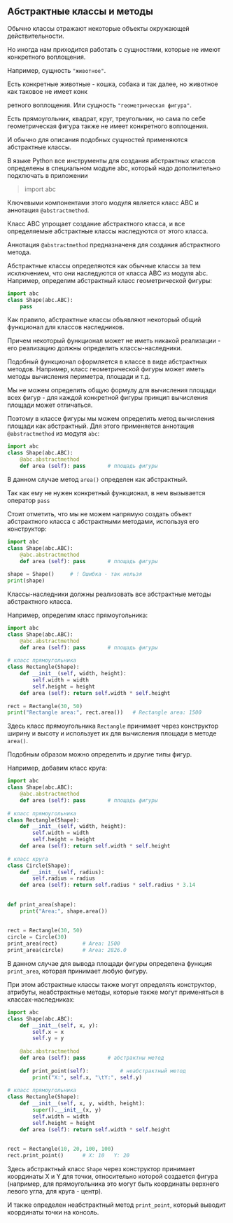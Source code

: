 ## Абстрактные классы и методы

Обычно классы отражают некоторые объекты окружающей действительности. 

Но иногда нам приходится работать с сущностями, которые не имеют конкретного воплощения.

Например, сущность `"животное"`. 

Есть конкретные животные - кошка, собака и так далее, но животное как таковое не имеет конк

ретного воплощения. Или сущность `"геометрическая фигура"`. 

Есть прямоугольник, квадрат, круг, треугольник, но сама по себе геометрическая фигура также не имеет конкретного воплощения. 

И обычно для описания подобных сущностей применяются абстрактные классы.

В языке Python все инструменты для создания абстрактных классов определены в специальном модуле abc, который надо дополнительно подключать в приложении

> import abc

Ключевыми компонентами этого модуля является класс ABC и аннотация `@abstractmethod`. 

Класс ABC упрощает создание абстрактного класса, и все определяемые абстрактные классы наследуются от этого класса. 

Аннотация `@abstractmethod` предназначеня для создания абстрактного метода.

Абстрактные классы определяются как обычные классы за тем исключением, что они наследуются от класса ABC из модуля abc. Например, определим абстрактный класс геометрической фигуры:

```python
import abc
class Shape(abc.ABC):
    pass
```

Как правило, абстрактные классы объявляют некоторый общий функционал для классов наследников. 

Причем некоторый функционал может не иметь никакой реализации - его реализацию должны определить классы-наследники. 

Подобный функционал оформляется в классе в виде абстрактных методов. Например, класс геометрической фигуры может иметь методы вычисления периметра, площади и т.д. 

Мы не можем определить общую формулу для вычисления площади всех фигур - для каждой конкретной фигуры принцип вычисления площади может отличаться. 

Поэтому в классе фигуры мы можем определить метод вычисления площади как абстрактный. Для этого применяется аннотация `@abstractmethod` из модуля `abc`:

```python
import abc
class Shape(abc.ABC):
    @abc.abstractmethod 
    def area (self): pass       # площадь фигуры

```

В данном случае метод `area()` определен как абстрактный. 

Так как ему не нужен конкретный функционал, в нем вызывается оператор `pass`

Стоит отметить, что мы не можем напрямую создать объект абстрактного класса с абстрактными методами, используя его конструктор:

```python
import abc
class Shape(abc.ABC):
    @abc.abstractmethod 
    def area (self): pass       # площадь фигуры
 
shape = Shape()     # ! Ошибка - так нельзя
print(shape)
```

Классы-наследники должны реализовать все абстрактные методы абстрактного класса. 

Например, определим класс прямоугольника:

```python
import abc
class Shape(abc.ABC):
    @abc.abstractmethod 
    def area (self): pass       # площадь фигуры
 
# класс прямоугольника 
class Rectangle(Shape):
    def __init__(self, width, height):
        self.width = width
        self.height = height
    def area (self): return self.width * self.height
     
rect = Rectangle(30, 50)
print("Rectangle area:", rect.area())   # Rectangle area: 1500 
```

Здесь класс прямоугольника `Rectangle` принимает через конструктор ширину и высоту и использует их для вычисления площади в методе `area()`.

Подобным образом можно определить и другие типы фигур. 

Например, добавим класс круга:

```python
import abc
class Shape(abc.ABC):
    @abc.abstractmethod 
    def area (self): pass       # площадь фигуры
 
# класс прямоугольника 
class Rectangle(Shape):
    def __init__(self, width, height):
        self.width = width
        self.height = height
    def area (self): return self.width * self.height
     
# класс круга 
class Circle(Shape):
    def __init__(self, radius):
        self.radius = radius
    def area (self): return self.radius * self.radius * 3.14
     
 
def print_area(shape):
    print("Area:", shape.area())
     
 
rect = Rectangle(30, 50)
circle = Circle(30)
print_area(rect)        # Area: 1500
print_area(circle)      # Area: 2826.0
```

В данном случае для вывода площади фигуры определена функция `print_area`, которая принимает любую фигуру.

При этом абстрактные классы также могут определять конструктор, атрибуты, неабстрактные методы, которые также могут применяться в классах-наследниках:

```python
import abc
class Shape(abc.ABC):
    def __init__(self, x, y):
        self.x = x
        self.y = y 
         
    @abc.abstractmethod     
    def area (self): pass       # абстрактны метод
     
    def print_point(self):          # неабстрактный метод
        print("X:", self.x, "\tY:", self.y)
 
# класс прямоугольника 
class Rectangle(Shape):
    def __init__(self, x, y, width, height):
        super().__init__(x, y)
        self.width = width
        self.height = height
    def area (self): return self.width * self.height
     
 
rect = Rectangle(10, 20, 100, 100)
rect.print_point()      # X: 10   Y: 20
```

Здесь абстрактный класс `Shape` через конструктор принимает координаты X и Y для точки, относительно которой создается фигура (например, для прямоугольника это могут быть координаты верхнего левого угла, для круга - центр). 

И также определен неабстрактный метод `print_point`, который выводит координаты точки на консоль.